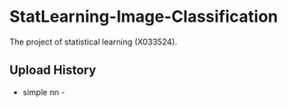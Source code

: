 # StatLearning-Image-Classification
The project of statistical learning (X033524).

## Upload History

* simple nn - 
